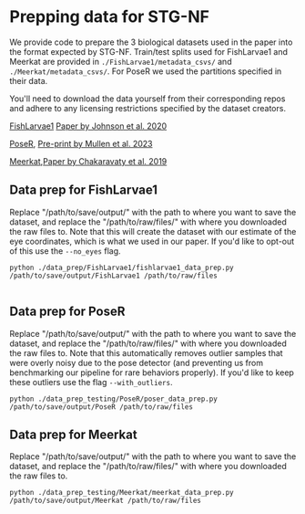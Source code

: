 # Prepping data for STG-NF

We provide code to prepare the 3 biological datasets used in the paper into the format expected by STG-NF. Train/test splits used for FishLarvae1 and Meerkat are provided in `./FishLarvae1/metadata_csvs/` and `./Meerkat/metadata_csvs/`. For PoseR we used the partitions specified in their data.

You'll need to download the data yourself from their corresponding repos and adhere to any licensing restrictions specified by the dataset creators.

[FishLarvae1](https://data.mendeley.com/datasets/8sb4ywbx7f/1) [Paper by Johnson et al. 2020](https://www.cell.com/current-biology/fulltext/S0960-9822(19)31465-4)

[PoseR](https://doi.org/10.5281/zenodo.7807968), [Pre-print by Mullen et al. 2023](https://doi.org/10.1101/2023.04.07.535991)

[Meerkat](https://doi.org/10.5061/dryad.7q294p8),[Paper by Chakaravaty et al. 2019](https://besjournals.onlinelibrary.wiley.com/doi/full/10.1111/2041-210X.13172)

## Data prep for FishLarvae1
Replace "/path/to/save/output/" with the path to where you want to save the dataset, and replace the "/path/to/raw/files/" with where you downloaded the raw files to.
Note that this will create the dataset with our estimate of the eye coordinates, which is what we used in our paper. If you'd like to opt-out of this use the `--no_eyes` flag.

```
python ./data_prep/FishLarvae1/fishlarvae1_data_prep.py /path/to/save/output/FishLarvae1 /path/to/raw/files
 
```
## Data prep for PoseR
Replace "/path/to/save/output/" with the path to where you want to save the dataset, and replace the "/path/to/raw/files/" with where you downloaded the raw files to. Note that this automatically removes outlier samples that were overly noisy due to the pose detector (and preventing us from benchmarking our pipeline for rare behaviors properly). If you'd like to keep these outliers use the flag `--with_outliers`.

```
python ./data_prep_testing/PoseR/poser_data_prep.py /path/to/save/output/PoseR /path/to/raw/files
```

## Data prep for Meerkat
Replace "/path/to/save/output/" with the path to where you want to save the dataset, and replace the "/path/to/raw/files/" with where you downloaded the raw files to.

```
python ./data_prep_testing/Meerkat/meerkat_data_prep.py /path/to/save/output/Meerkat /path/to/raw/files
```